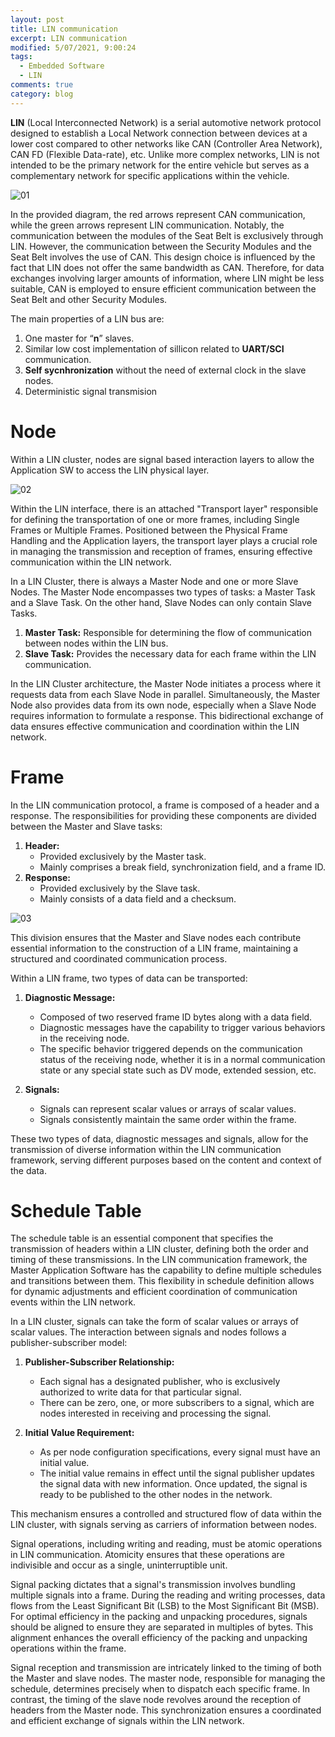 ```yaml
---
layout: post
title: LIN communication
excerpt: LIN communication
modified: 5/07/2021, 9:00:24
tags:
  - Embedded Software
  - LIN
comments: true
category: blog
---
```

**LIN** (Local Interconnected Network) is a serial automotive network protocol designed to establish a Local Network connection between devices at a lower cost compared to other networks like CAN (Controller Area Network), CAN FD (Flexible Data-rate), etc. Unlike more complex networks, LIN is not intended to be the primary network for the entire vehicle but serves as a complementary network for specific applications within the vehicle.

![01](https://github.com/CharlieHdzMx/CharlieHdzMx.github.io/assets/6202653/d1f84fcb-16c2-422c-9dc7-b09d26e77eaf)

In the provided diagram, the red arrows represent CAN communication, while the green arrows represent LIN communication. Notably, the communication between the modules of the Seat Belt is exclusively through LIN. However, the communication between the Security Modules and the Seat Belt involves the use of CAN. This design choice is influenced by the fact that LIN does not offer the same bandwidth as CAN. Therefore, for data exchanges involving larger amounts of information, where LIN might be less suitable, CAN is employed to ensure efficient communication between the Seat Belt and other Security Modules.

The main properties of a LIN bus are:
1. One master for “**n**” slaves.
2. Similar low cost implementation of sillicon related to **UART/SCI** communication.
3. **Self sycnhronization** without the need of external clock in the slave nodes.
4. Deterministic signal transmision

# Node
Within a LIN cluster, nodes are signal based interaction layers to allow the Application SW to access the LIN physical layer.

![02](https://github.com/CharlieHdzMx/CharlieHdzMx.github.io/assets/6202653/f4b4aeed-72c9-4a96-bd26-e1dca85fe92b)

Within the LIN interface, there is an attached "Transport layer" responsible for defining the transportation of one or more frames, including Single Frames or Multiple Frames. Positioned between the Physical Frame Handling and the Application layers, the transport layer plays a crucial role in managing the transmission and reception of frames, ensuring effective communication within the LIN network.

In a LIN Cluster, there is always a Master Node and one or more Slave Nodes. The Master Node encompasses two types of tasks: a Master Task and a Slave Task. On the other hand, Slave Nodes can only contain Slave Tasks.
1. **Master Task:** Responsible for determining the flow of communication between nodes within the LIN bus.
2. **Slave Task:** Provides the necessary data for each frame within the LIN communication.

In the LIN Cluster architecture, the Master Node initiates a process where it requests data from each Slave Node in parallel. Simultaneously, the Master Node also provides data from its own node, especially when a Slave Node requires information to formulate a response. This bidirectional exchange of data ensures effective communication and coordination within the LIN network.

# Frame
In the LIN communication protocol, a frame is composed of a header and a response. The responsibilities for providing these components are divided between the Master and Slave tasks:
1. **Header:**
   - Provided exclusively by the Master task.
   - Mainly comprises a break field, synchronization field, and a frame ID.
2. **Response:**
   - Provided exclusively by the Slave task.
   - Mainly consists of a data field and a checksum.
  
  ![03](https://github.com/CharlieHdzMx/CharlieHdzMx.github.io/assets/6202653/231f30da-4557-4584-a52e-4fdd0c5214fd)

This division ensures that the Master and Slave nodes each contribute essential information to the construction of a LIN frame, maintaining a structured and coordinated communication process.

Within a LIN frame, two types of data can be transported:

1. **Diagnostic Message:**
   - Composed of two reserved frame ID bytes along with a data field.
   - Diagnostic messages have the capability to trigger various behaviors in the receiving node.
   - The specific behavior triggered depends on the communication status of the receiving node, whether it is in a normal communication state or any special state such as DV mode, extended session, etc.

2. **Signals:**
   - Signals can represent scalar values or arrays of scalar values.
   - Signals consistently maintain the same order within the frame.

These two types of data, diagnostic messages and signals, allow for the transmission of diverse information within the LIN communication framework, serving different purposes based on the content and context of the data.

# Schedule Table
The schedule table is an essential component that specifies the transmission of headers within a LIN cluster, defining both the order and timing of these transmissions. In the LIN communication framework, the Master Application Software has the capability to define multiple schedules and transitions between them. This flexibility in schedule definition allows for dynamic adjustments and efficient coordination of communication events within the LIN network.

In a LIN cluster, signals can take the form of scalar values or arrays of scalar values. The interaction between signals and nodes follows a publisher-subscriber model:

1. **Publisher-Subscriber Relationship:**
   - Each signal has a designated publisher, who is exclusively authorized to write data for that particular signal.
   - There can be zero, one, or more subscribers to a signal, which are nodes interested in receiving and processing the signal.

2. **Initial Value Requirement:**
   - As per node configuration specifications, every signal must have an initial value.
   - The initial value remains in effect until the signal publisher updates the signal data with new information. Once updated, the signal is ready to be published to the other nodes in the network.

This mechanism ensures a controlled and structured flow of data within the LIN cluster, with signals serving as carriers of information between nodes.

Signal operations, including writing and reading, must be atomic operations in LIN communication. Atomicity ensures that these operations are indivisible and occur as a single, uninterruptible unit. 

Signal packing dictates that a signal's transmission involves bundling multiple signals into a frame. During the reading and writing processes, data flows from the Least Significant Bit (LSB) to the Most Significant Bit (MSB). For optimal efficiency in the packing and unpacking procedures, signals should be aligned to ensure they are separated in multiples of bytes. This alignment enhances the overall efficiency of the packing and unpacking operations within the frame.

Signal reception and transmission are intricately linked to the timing of both the Master and slave nodes. The master node, responsible for managing the schedule, determines precisely when to dispatch each specific frame. In contrast, the timing of the slave node revolves around the reception of headers from the Master node. This synchronization ensures a coordinated and efficient exchange of signals within the LIN network.



